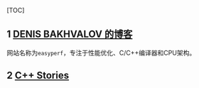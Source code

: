 [TOC]

## 1 [DENIS BAKHVALOV 的博客](https://easyperf.net/)

网站名称为`easyperf`，专注于性能优化、C/C++编译器和CPU架构。

## 2 [C++ Stories](https://www.cppstories.com/2019/11/perfguidecpu/)

